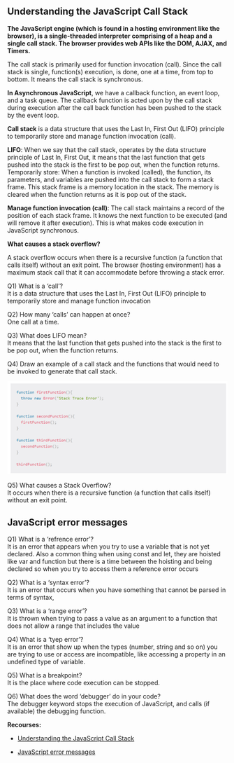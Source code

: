 ## Understanding the JavaScript Call Stack

**The JavaScript engine (which is found in a hosting environment like the browser), is a single-threaded interpreter comprising of a heap and a single call stack. The browser provides web APIs like the DOM, AJAX, and Timers.**

The call stack is primarily used for function invocation (call). Since the call stack is single, function(s) execution, is done, one at a time, from top to bottom. It means the call stack is synchronous.

**In Asynchronous JavaScript**, we have a callback function, an event loop, and a task queue. The callback function is acted upon by the call stack during execution after the call back function has been pushed to the stack by the event loop.

**Call stack** is a data structure that uses the Last In, First Out (LIFO) principle to temporarily store and manage function invocation (call).

**LIFO**: When we say that the call stack, operates by the data structure principle of Last In, First Out, it means that the last function that gets pushed into the stack is the first to be pop out, when the function returns.
Temporarily store: When a function is invoked (called), the function, its parameters, and variables are pushed into the call stack to form a stack frame. This stack frame is a memory location in the stack. The memory is cleared when the function returns as it is pop out of the stack.

**Manage function invocation (call)**: The call stack maintains a record of the position of each stack frame. It knows the next function to be executed (and will remove it after execution). This is what makes code execution in JavaScript synchronous.

**What causes a stack overflow?**

A stack overflow occurs when there is a recursive function (a function that calls itself) without an exit point. The browser (hosting environment) has a maximum stack call that it can accommodate before throwing a stack error.

Q1) What is a ‘call’?<br>
It is a data structure that uses the Last In, First Out (LIFO) principle to temporarily store and manage function invocation

Q2) How many ‘calls’ can happen at once?<br>
One call at a time.

Q3) What does LIFO mean?<br>
It means that the last function that gets pushed into the stack is the first to be pop out, when the function returns.

Q4) Draw an example of a call stack and the functions that would need to be invoked to generate that call stack.<br>

![example of a call stack](../img-301/class10/call-function-stack.jpg)

Q5) What causes a Stack Overflow?<br>
It occurs when there is a recursive function (a function that calls itself) without an exit point.

## JavaScript error messages

Q1) What is a ‘refrence error’?<br>
It is an error that appears when you try to use a variable that is not yet declared. Also a common thing when using const and let, they are hoisted like var and function but there is a time between the hoisting and being declared so when you try to access them a reference error occurs

Q2) What is a ‘syntax error’?<br>
It is an error that occurs when you have something that cannot be parsed in terms of syntax,

Q3) What is a ‘range error’?<br>
It is thrown when trying to pass a value as an argument to a function that does not allow a range that includes the value

Q4) What is a ‘tyep error’?<br>
It is an error that show up when the types (number, string and so on) you are trying to use or access are incompatible, like accessing a property in an undefined type of variable.

Q5) What is a breakpoint?<br>
It is the place where code execution can be stopped.

Q6) What does the word ‘debugger’ do in your code?<br>
The debugger keyword stops the execution of JavaScript, and calls (if available) the debugging function.

**Recourses:**

 - [Understanding the JavaScript Call Stack](https://www.freecodecamp.org/news/understanding-the-javascript-call-stack-861e41ae61d4/)

 - [JavaScript error messages](https://codeburst.io/javascript-error-messages-debugging-d23f84f0ae7c)


